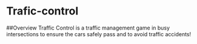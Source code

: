 # Trafic-control

##Overview
Traffic Control is a traffic management game in busy intersections to ensure the cars safely pass and to avoid traffic accidents!
